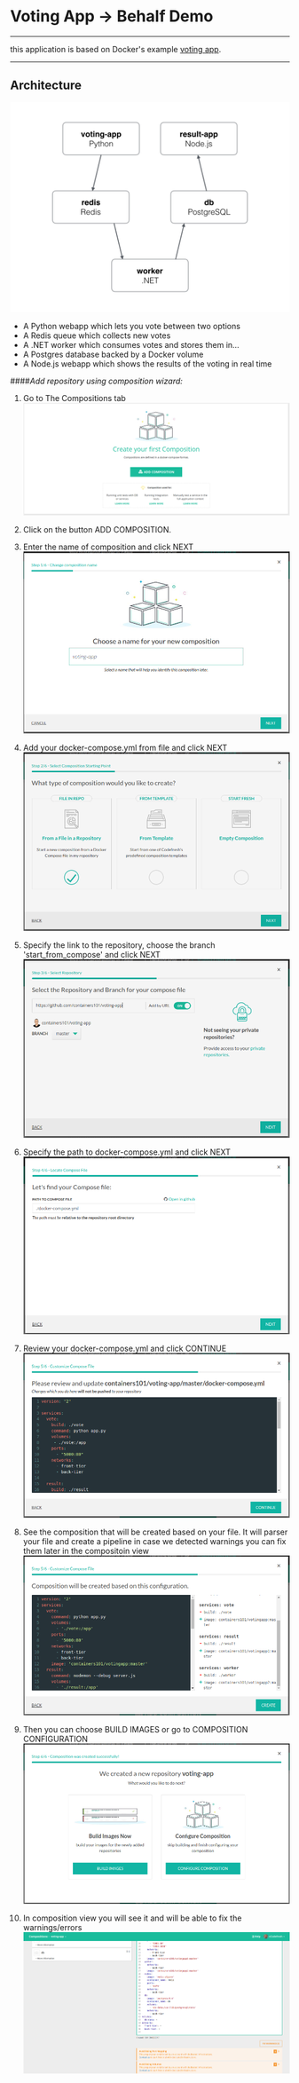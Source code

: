 Voting App -> Behalf Demo
==========


-------------

this application is based on Docker's example [voting app](https://github.com/docker/example-voting-app). 

--------------------



Architecture
------------

![Architecture diagram](images/architecture.png)

* A Python webapp which lets you vote between two options
* A Redis queue which collects new votes
* A .NET worker which consumes votes and stores them in…
* A Postgres database backed by a Docker volume
* A Node.js webapp which shows the results of the voting in real time

####*Add repository using composition wizard:*

1. Go to The Compositions tab
![Service settings](images/codefresh_composition_first_screen.png)

2. Click on the button ADD COMPOSITION.

3. Enter the name of composition and click NEXT
![Service settings](images/codefresh_name_composition.png)

4. Add your docker-compose.yml from file and click NEXT
![Service settings](images/codefresh_compose_from_file.png)


5. Specify the link to the repository, choose the branch 'start_from_compose' and click NEXT
![Service settings](images/codefresh_select_repo.png)

6. Specify the path to docker-compose.yml and click NEXT
![Pipelines settings](images/codefresh_docker_compose.png)

7. Review your docker-compose.yml and click CONTINUE
![Pipelines settings](images/codefresh_review_docker_compose.png)

8. See the composition that will be created based on your file. It will parser your file and create a pipeline
in case we detected warnings you can fix them later in the compositoin view
![Pipelines settings](images/codefresh_compose_file.png)

9. Then you can choose BUILD IMAGES or go to COMPOSITION CONFIGURATION
![Pipelines settings](images/codefresh_build_images.png)

10. In composition view you will see it and will be able to fix the warnings/errors
![Pipelines settings](images/codefresh_compose_editor.png)